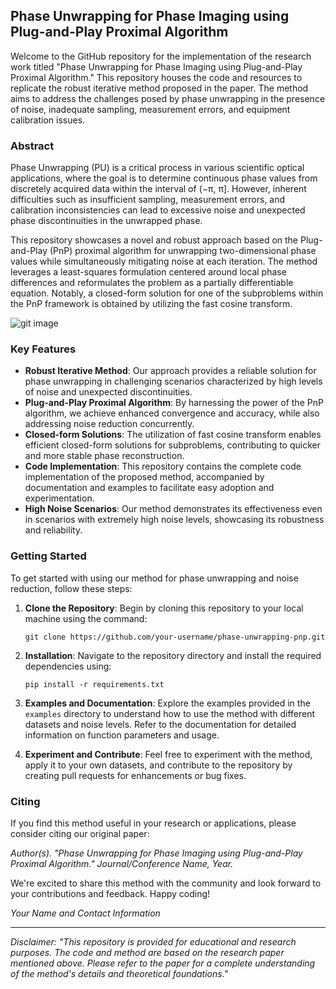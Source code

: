 ## Phase Unwrapping for Phase Imaging using Plug-and-Play Proximal Algorithm

Welcome to the GitHub repository for the implementation of the research work titled "Phase Unwrapping for Phase Imaging using Plug-and-Play Proximal Algorithm." This repository houses the code and resources to replicate the robust iterative method proposed in the paper. The method aims to address the challenges posed by phase unwrapping in the presence of noise, inadequate sampling, measurement errors, and equipment calibration issues.

### Abstract

Phase Unwrapping (PU) is a critical process in various scientific optical applications, where the goal is to determine continuous phase values from discretely acquired data within the interval of (−π, π]. However, inherent difficulties such as insufficient sampling, measurement errors, and calibration inconsistencies can lead to excessive noise and unexpected phase discontinuities in the unwrapped phase. 

This repository showcases a novel and robust approach based on the Plug-and-Play (PnP) proximal algorithm for unwrapping two-dimensional phase values while simultaneously mitigating noise at each iteration. The method leverages a least-squares formulation centered around local phase differences and reformulates the problem as a partially differentiable equation. Notably, a closed-form solution for one of the subproblems within the PnP framework is obtained by utilizing the fast cosine transform.

![git image](https://github.com/andr1729/pnp-pu/assets/86633420/cabad032-382a-4a83-99e8-f349566ede00)


### Key Features

- **Robust Iterative Method**: Our approach provides a reliable solution for phase unwrapping in challenging scenarios characterized by high levels of noise and unexpected discontinuities.
- **Plug-and-Play Proximal Algorithm**: By harnessing the power of the PnP algorithm, we achieve enhanced convergence and accuracy, while also addressing noise reduction concurrently.
- **Closed-form Solutions**: The utilization of fast cosine transform enables efficient closed-form solutions for subproblems, contributing to quicker and more stable phase reconstruction.
- **Code Implementation**: This repository contains the complete code implementation of the proposed method, accompanied by documentation and examples to facilitate easy adoption and experimentation.
- **High Noise Scenarios**: Our method demonstrates its effectiveness even in scenarios with extremely high noise levels, showcasing its robustness and reliability.

### Getting Started

To get started with using our method for phase unwrapping and noise reduction, follow these steps:

1. **Clone the Repository**: Begin by cloning this repository to your local machine using the command:
   ```
   git clone https://github.com/your-username/phase-unwrapping-pnp.git
   ```

2. **Installation**: Navigate to the repository directory and install the required dependencies using:
   ```
   pip install -r requirements.txt
   ```

3. **Examples and Documentation**: Explore the examples provided in the `examples` directory to understand how to use the method with different datasets and noise levels. Refer to the documentation for detailed information on function parameters and usage.

4. **Experiment and Contribute**: Feel free to experiment with the method, apply it to your own datasets, and contribute to the repository by creating pull requests for enhancements or bug fixes.

### Citing

If you find this method useful in your research or applications, please consider citing our original paper:

*Author(s). "Phase Unwrapping for Phase Imaging using Plug-and-Play Proximal Algorithm." Journal/Conference Name, Year.*

We're excited to share this method with the community and look forward to your contributions and feedback. Happy coding!

*Your Name and Contact Information*

---

*Disclaimer: "This repository is provided for educational and research purposes. The code and method are based on the research paper mentioned above. Please refer to the paper for a complete understanding of the method's details and theoretical foundations."*
